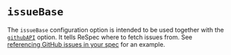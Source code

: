 # `issueBase`

The `issueBase` configuration option is intended to be used together with the [`githubAPI`](githubAPI) option. It tells ReSpec where to fetch issues from. See [referencing GitHub issues in your spec](Referencing-GitHub-issues-in-your-spec) for an example.

